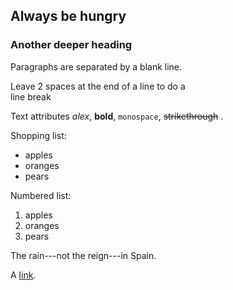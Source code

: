 Always be hungry
-----------

### Another deeper heading

Paragraphs are separated
by a blank line.

Leave 2 spaces at the end of a line to do a  
line break

Text attributes *alex*, **bold**,
`monospace`, ~~strikethrough~~ .

Shopping list:

  * apples
  * oranges
  * pears

Numbered list:

  1. apples
  2. oranges
  3. pears

The rain---not the reign---in
Spain.

A [link](http://example.com).
